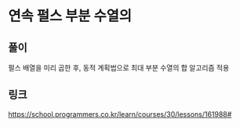 # 연속 펄스 부분 수열의

## 풀이

펄스 배열을 미리 곱한 후, 동적 계획법으로 최대 부분 수열의 합 알고리즘 적용

## 링크

https://school.programmers.co.kr/learn/courses/30/lessons/161988#
